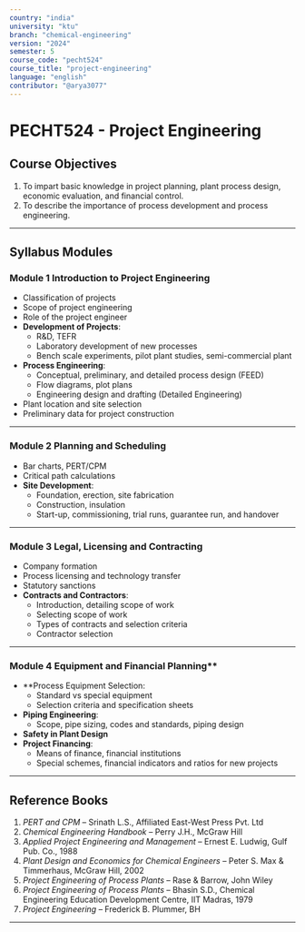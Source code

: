 ```yaml
---
country: "india"
university: "ktu"
branch: "chemical-engineering"
version: "2024"
semester: 5
course_code: "pecht524"
course_title: "project-engineering"
language: "english"
contributor: "@arya3077"
---
```


# PECHT524 - Project Engineering

## Course Objectives

1. To impart basic knowledge in project planning, plant process design, economic evaluation, and financial control.  
2. To describe the importance of process development and process engineering.

---

## Syllabus Modules

### Module 1  Introduction to Project Engineering
- Classification of projects  
- Scope of project engineering  
- Role of the project engineer  
- **Development of Projects**:  
  - R&D, TEFR  
  - Laboratory development of new processes  
  - Bench scale experiments, pilot plant studies, semi-commercial plant  
- **Process Engineering**:  
  - Conceptual, preliminary, and detailed process design (FEED)  
  - Flow diagrams, plot plans  
  - Engineering design and drafting (Detailed Engineering)  
- Plant location and site selection  
- Preliminary data for project construction  

---

### Module 2  Planning and Scheduling
- Bar charts, PERT/CPM  
- Critical path calculations  
- **Site Development**:  
  - Foundation, erection, site fabrication  
  - Construction, insulation  
  - Start-up, commissioning, trial runs, guarantee run, and handover  

---

### Module 3  Legal, Licensing and Contracting 
- Company formation  
- Process licensing and technology transfer  
- Statutory sanctions  
- **Contracts and Contractors**:  
  - Introduction, detailing scope of work  
  - Selecting scope of work  
  - Types of contracts and selection criteria  
  - Contractor selection  

---

### Module 4  Equipment and Financial Planning**  
- **Process Equipment Selection:  
  - Standard vs special equipment  
  - Selection criteria and specification sheets  
- **Piping Engineering**:  
  - Scope, pipe sizing, codes and standards, piping design  
- **Safety in Plant Design**  
- **Project Financing**:  
  - Means of finance, financial institutions  
  - Special schemes, financial indicators and ratios for new projects  

---

## Reference Books

1. *PERT and CPM* – Srinath L.S., Affiliated East-West Press Pvt. Ltd  
2. *Chemical Engineering Handbook* – Perry J.H., McGraw Hill  
3. *Applied Project Engineering and Management* – Ernest E. Ludwig, Gulf Pub. Co., 1988  
4. *Plant Design and Economics for Chemical Engineers* – Peter S. Max & Timmerhaus, McGraw Hill, 2002  
5. *Project Engineering of Process Plants* – Rase & Barrow, John Wiley  
6. *Project Engineering of Process Plants* – Bhasin S.D., Chemical Engineering Education Development Centre, IIT Madras, 1979  
7. *Project Engineering* – Frederick B. Plummer, BH  

---
